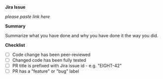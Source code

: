 **Jira Issue**

_please paste link here_

**Summary**

Summarize what you have done and why you have done it the way you did.

**Checklist**

- [ ] Code change has been peer-reviewed
- [ ] Changed code has been fully tested
- [ ] PR title is prefixed with Jira issue id - e.g. "EIGHT-42"
- [ ] PR has a "feature" or "bug" label
